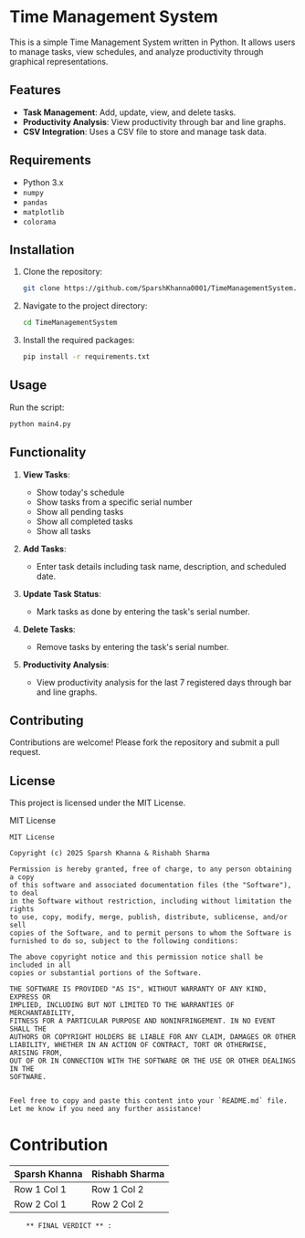 # Time Management System

This is a simple Time Management System written in Python. It allows users to manage tasks, view schedules, and analyze productivity through graphical representations.

## Features

- **Task Management**: Add, update, view, and delete tasks.
- **Productivity Analysis**: View productivity through bar and line graphs.
- **CSV Integration**: Uses a CSV file to store and manage task data.

## Requirements

- Python 3.x
- `numpy`
- `pandas`
- `matplotlib`
- `colorama`

## Installation

1. Clone the repository:
    ```bash
    git clone https://github.com/SparshKhanna0001/TimeManagementSystem.git
    ```
2. Navigate to the project directory:
    ```bash
    cd TimeManagementSystem
    ```
3. Install the required packages:
    ```bash
    pip install -r requirements.txt
    ```

## Usage

Run the script:
```bash
python main4.py
```

## Functionality

1. **View Tasks**:
    - Show today's schedule
    - Show tasks from a specific serial number
    - Show all pending tasks
    - Show all completed tasks
    - Show all tasks

2. **Add Tasks**:
    - Enter task details including task name, description, and scheduled date.

3. **Update Task Status**:
    - Mark tasks as done by entering the task's serial number.

4. **Delete Tasks**:
    - Remove tasks by entering the task's serial number.

5. **Productivity Analysis**:
    - View productivity analysis for the last 7 registered days through bar and line graphs.

## Contributing

Contributions are welcome! Please fork the repository and submit a pull request.

## License

This project is licensed under the MIT License.

MIT License

```
MIT License

Copyright (c) 2025 Sparsh Khanna & Rishabh Sharma

Permission is hereby granted, free of charge, to any person obtaining a copy
of this software and associated documentation files (the "Software"), to deal
in the Software without restriction, including without limitation the rights
to use, copy, modify, merge, publish, distribute, sublicense, and/or sell
copies of the Software, and to permit persons to whom the Software is
furnished to do so, subject to the following conditions:

The above copyright notice and this permission notice shall be included in all
copies or substantial portions of the Software.

THE SOFTWARE IS PROVIDED "AS IS", WITHOUT WARRANTY OF ANY KIND, EXPRESS OR
IMPLIED, INCLUDING BUT NOT LIMITED TO THE WARRANTIES OF MERCHANTABILITY,
FITNESS FOR A PARTICULAR PURPOSE AND NONINFRINGEMENT. IN NO EVENT SHALL THE
AUTHORS OR COPYRIGHT HOLDERS BE LIABLE FOR ANY CLAIM, DAMAGES OR OTHER
LIABILITY, WHETHER IN AN ACTION OF CONTRACT, TORT OR OTHERWISE, ARISING FROM,
OUT OF OR IN CONNECTION WITH THE SOFTWARE OR THE USE OR OTHER DEALINGS IN THE
SOFTWARE.
```
```

Feel free to copy and paste this content into your `README.md` file. Let me know if you need any further assistance!
```

# Contribution

| **Sparsh Khanna**  | **Rishabh Sharma** |
|-----------------|-----------------|
| Row 1 Col 1     | Row 1 Col 2     |
| Row 2 Col 1     | Row 2 Col 2     |

        ** FINAL VERDICT ** : 
